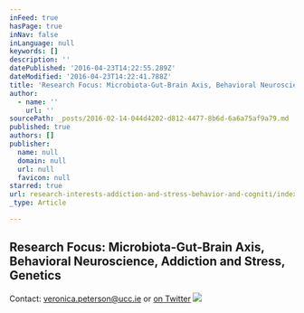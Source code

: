 ```yaml
---
inFeed: true
hasPage: true
inNav: false
inLanguage: null
keywords: []
description: ''
datePublished: '2016-04-23T14:22:55.289Z'
dateModified: '2016-04-23T14:22:41.788Z'
title: 'Research Focus: Microbiota-Gut-Brain Axis, Behavioral Neuroscience, Addiction and Stress, Genetics'
author:
  - name: ''
    url: ''
sourcePath: _posts/2016-02-14-044d4202-d812-4477-8b6d-6a6a75af9a79.md
published: true
authors: []
publisher:
  name: null
  domain: null
  url: null
  favicon: null
starred: true
url: research-interests-addiction-and-stress-behavior-and-cogniti/index.html
_type: Article

---
```

## Research Focus: Microbiota-Gut-Brain Axis, Behavioral Neuroscience, Addiction and Stress, Genetics

Contact: veronica.peterson@ucc.ie or [on Twitter][0]
![](https://the-grid-user-content.s3-us-west-2.amazonaws.com/4b64ede1-0fab-43ca-b48b-f8f47428798e.jpg)

[0]: null